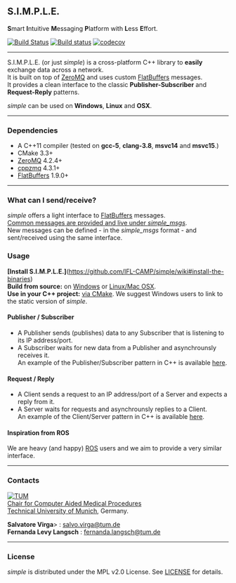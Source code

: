 ## S.I.M.P.L.E.

 <b>S</b>mart <b>I</b>ntuitive <b>M</b>essaging <b>P</b>latform with <b>L</b>ess <b>E</b>ffort.   

[![Build Status](https://travis-ci.org/IFL-CAMP/simple.svg?branch=master)](https://travis-ci.org/IFL-CAMP/simple) [![Build status](https://ci.appveyor.com/api/projects/status/vgwego8e0mddmf6k/branch/master?svg=true)](https://ci.appveyor.com/project/SalvoVirga/simple/branch/master)
[![codecov](https://codecov.io/gh/IFL-CAMP/simple/branch/master/graph/badge.svg)](https://codecov.io/gh/IFL-CAMP/simple)
___

S.I.M.P.L.E. (or just *simple*) is a cross-platform C++ library to **easily** exchange data across a network.          
It is built on top of [ZeroMQ](https://github.com/zeromq/libzmq) and uses custom [FlatBuffers](https://github.com/google/flatbuffers) messages.       
It provides a clean interface to the classic **Publisher-Subscriber** and **Request-Reply** patterns.         

*simple* can be used on **Windows**, **Linux** and **OSX**. 
___
### Dependencies

-	A C++11 compiler (tested on **gcc-5**, **clang-3.8**, **msvc14** and **msvc15**.)
-	CMake 3.3+
-	[ZeroMQ](https://github.com/zeromq/libzmq) 4.2.4+
-	[cppzmq](https://github.com/zeromq/cppzmq) 4.3.1+
-	[FlatBuffers](https://github.com/google/flatbuffers) 1.9.0+

___

### What can I send/receive?

*simple* offers a light interface to [FlatBuffers](https://github.com/google/flatbuffers) messages.          
[Common messages are provided and live under *simple_msgs*](https://github.com/IFL-CAMP/simple/wiki#simple_msgs).     
New messages can be defined - in the *simple_msgs* format - and sent/received using the same interface.

### Usage
<b>[Install S.I.M.P.L.E.]</b>(https://github.com/IFL-CAMP/simple/wiki#install-the-binaries)     
<b>Build from source:</b> on [Windows](https://github.com/IFL-CAMP/simple/wiki/install:-windows) or [Linux/Mac OSX](https://github.com/IFL-CAMP/simple/wiki/install:-linux).      
<b>Use in your C++ project:</b> [via CMake](https://github.com/IFL-CAMP/simple/wiki#cmake). We suggest Windows users to link to the static version of *simple*.     

#### Publisher / Subscriber 
- A Publisher sends (publishes) data to any Subscriber that is listening to its IP address/port.
- A Subscriber waits for new data from a Publisher and asynchrounsly receives it.      
An example of the Publisher/Subscriber pattern in C++ is available [here](https://github.com/IFL-CAMP/simple/wiki/example:-pubsub).

#### Request / Reply
- A Client sends a request to an IP address/port of a Server and expects a reply from it.           
- A Server waits for requests and asynchrounsly replies to a Client.         
An example of the Client/Server pattern in C++ is available [here](https://github.com/IFL-CAMP/simple/wiki/example:-reqrep).

#### Inspiration from ROS

We are heavy (and happy) [ROS](http://www.ros.org/) users and we aim to provide a very similar interface.     
___

### Contacts

[![TUM](http://campar.in.tum.de/files/goeblr/TUM_Web_Logo_blau.png "TUM Logo")](http://tum.de)        
[Chair for Computer Aided Medical Procedures](http://campar.in.tum.de/)        
[Technical University of Munich](www.tum.de), Germany.       

<b>Salvatore Virga</b>> : [salvo.virga@tum.de][salvo_email]     
<b>Fernanda Levy Langsch</b> : [fernanda.langsch@tum.de][fernanda_email]

[salvo_email]: salvo.virga@tum.de
[fernanda_email]: fernanda.langsch@tum.de       
___
### License

*simple* is distributed under the MPL v2.0 License. See [LICENSE](https://github.com/IFL-CAMP/simple/blob/master/LICENSE) for details.
